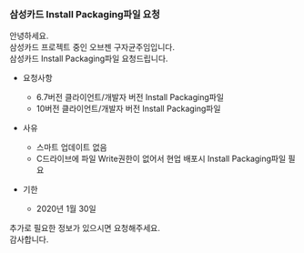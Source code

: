 ### 삼성카드 Install Packaging파일 요청
안녕하세요.  
삼성카드 프로젝트 중인 오브젠 구자균주임입니다.  
삼성카드 Install Packaging파일 요청드립니다.  

* 요청사항
  * 6.7버전 클라이언트/개발자 버전 Install Packaging파일
  * 10버전 클라이언트/개발자 버전 Install Packaging파일

* 사유
  * 스마트 업데이트 없음
  * C드라이브에 파일 Write권한이 없어서 현업 배포시 Install Packaging파일 필요
  
* 기한
  * 2020년 1월 30일

추가로 필요한 정보가 있으시면 요청해주세요.  
감사합니다.
